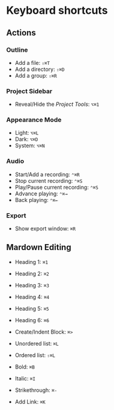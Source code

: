 



# Keyboard shortcuts

## Actions 

### Outline 

- Add a file: `⇧⌘T` 
- Add a directory: `⇧⌘D` 
- Add a group: `⇧⌘R` 

### Project Sidebar

- Reveal/Hide the _Project Tools_: `⌥⌘1`

### Appearance Mode 

- Light: `⌥⌘L`
- Dark: `⌥⌘D`
- System: `⌥⌘N`

### Audio 

- Start/Add a recording: `⌃⌘R`
- Stop current recording: `⌃⌘S` 
- Play/Pause current recording: `⌃⌘S` 
- Advance playing: `⌃⌘→` 
- Back playing: `⌃⌘←` 

### Export 

- Show export window: `⌘R`

## Mardown Editing  

- Heading 1: `⌘1`
- Heading 2: `⌘2`
- Heading 3: `⌘3`
- Heading 4: `⌘4`
- Heading 5: `⌘5`
- Heading 6: `⌘6`

- Create/Indent Block: `⌘>`

- Unordered list: `⌘L`
- Ordered list: `⇧⌘L`

- Bold: `⌘B`
- Italic: `⌘I`
- Strikethrough: `⌘-`
- Add Link: `⌘K`



